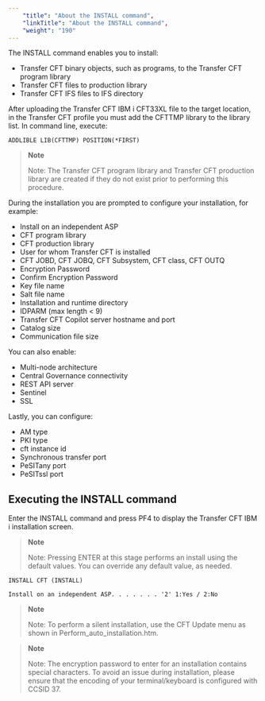 ```yaml
---
    "title": "About the INSTALL command",
    "linkTitle": "About the INSTALL command",
    "weight": "190"
---
```

The INSTALL command enables you to install:

- Transfer CFT binary objects, such as programs, to the Transfer CFT program library
- Transfer CFT files to production library
- Transfer CFT IFS files to IFS directory

After uploading the Transfer CFT IBM i CFT33XL file to the target location, in the Transfer CFT profile you must add the CFTTMP library to the library list. In command line, execute:

`ADDLIBLE LIB(CFTTMP) POSITION(*FIRST)      `

> **Note**
>
> Note: The Transfer CFT program library and Transfer CFT production library are created if they do not exist prior to performing this procedure.

During the installation you are prompted to configure your installation, for example:

- Install on an independent ASP
- CFT program library
- CFT production library
- User for whom Transfer CFT is installed
- CFT JOBD, CFT JOBQ, CFT Subsystem, CFT class, CFT OUTQ
- Encryption Password
- Confirm Encryption Password
- Key file name
- Salt file name
- Installation and runtime directory
- IDPARM (max length &lt; 9)
- Transfer CFT Copilot server hostname and port
- Catalog size
- Communication file size

You can also enable:

- Multi-node architecture
- Central Governance connectivity
- REST API server
- Sentinel
- SSL

Lastly, you can configure:

- AM type
- PKI type
- cft instance id
- Synchronous transfer port
- PeSITany port
- PeSITssl port

Executing the INSTALL command 
------------------------------

Enter the INSTALL command and press PF4 to display the Transfer CFT IBM i installation screen.

> **Note**
>
> Note: Pressing ENTER at this stage performs an install using the default values. You can override any default value, as needed.

```
INSTALL CFT (INSTALL)
 
Install on an independent ASP. . . . . . . '2' 1:Yes / 2:No
```

> **Note**
>
> Note: To perform a silent installation, use the CFT Update menu as shown in Perform_auto_installation.htm.

> **Note**
>
> Note: The encryption password to enter for an installation contains special characters. To avoid an issue during installation, please ensure that the encoding of your terminal/keyboard is configured with CCSID 37.
